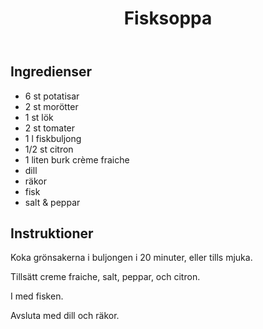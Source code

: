 ﻿---
title: Fisksoppa
slug: fisksoppa
tags: [Middag]
---

## Ingredienser

* 6 st potatisar
* 2 st morötter
* 1 st lök
* 2 st tomater
* 1 l fiskbuljong
* 1/2 st citron
* 1 liten burk crème fraiche
* dill
* räkor
* fisk
* salt & peppar

## Instruktioner

Koka grönsakerna i buljongen i 20 minuter, eller tills mjuka.

Tillsätt creme fraiche, salt, peppar, och citron.

I med fisken.

Avsluta med dill och räkor.
